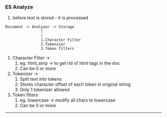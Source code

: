 ### ES Analyze

1. before text is stored - it is processed

```
Document -> Analyzer -> Storage 
                |
                |
                1.Character Filter
                2.Tokenizer
                3.Token filters 
```

1. Character Filter -> 
   1. eg. html_strip -> to get rid of html tags in the doc
   2. Can be 0 or more
2. Tokenizer -> 
   1. Split text into tokens 
   2. Stores character offset of each token in original string
   3. Only 1 tokenizer allowed
3. Token filters
   1. eg. lowercase -> modify all chars to lowercase
   2. Can be 0 or more

----------

